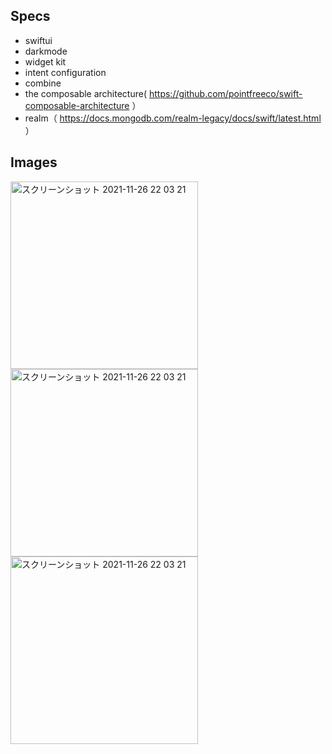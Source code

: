 ## Specs

- swiftui
- darkmode
- widget kit
- intent configuration
- combine
- the composable architecture( https://github.com/pointfreeco/swift-composable-architecture ）
- realm（ https://docs.mongodb.com/realm-legacy/docs/swift/latest.html ）

## Images

<img width="300" alt="スクリーンショット 2021-11-26 22 03 21" src="https://user-images.githubusercontent.com/2268288/143586636-d6618856-01bc-4f6a-be26-85894d092304.jpeg"> <img width="300" alt="スクリーンショット 2021-11-26 22 03 21" src="https://user-images.githubusercontent.com/2268288/143586792-911b9799-85e1-40de-b691-6fab5db06c38.png"> <img width="300" alt="スクリーンショット 2021-11-26 22 03 21" src="https://user-images.githubusercontent.com/2268288/143586855-1f2d0b89-07b9-4d95-a443-15e05c1e29cc.png">
